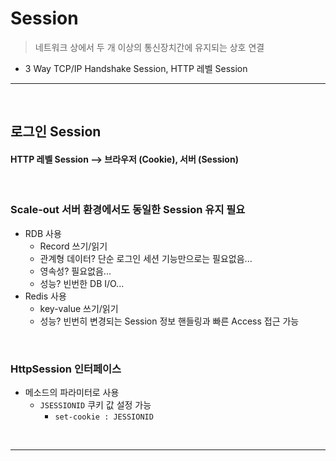 # Session
> 네트워크 상에서 두 개 이상의 통신장치간에 유지되는 상호 연결
* 3 Way TCP/IP Handshake Session, HTTP 레벨 Session

<hr>
<br>

## 로그인 Session
#### HTTP 레벨 Session --> 브라우저 (Cookie), 서버 (Session)

<br>

### Scale-out 서버 환경에서도 동일한 Session 유지 필요
* RDB 사용
  * Record 쓰기/읽기
  * 관계형 데이터? 단순 로그인 세션 기능만으로는 필요없음...
  * 영속성? 필요없음...
  * 성능? 빈번한 DB I/O...
* Redis 사용
  * key-value 쓰기/읽기
  * 성능? 빈번히 변경되는 Session 정보 핸들링과 빠른 Access 접근 가능

<br>

### HttpSession 인터페이스
* 메소드의 파라미터로 사용
  * `JSESSIONID` 쿠키 값 설정 가능
    * `set-cookie : JESSIONID`

<br>
<hr>
<br>
